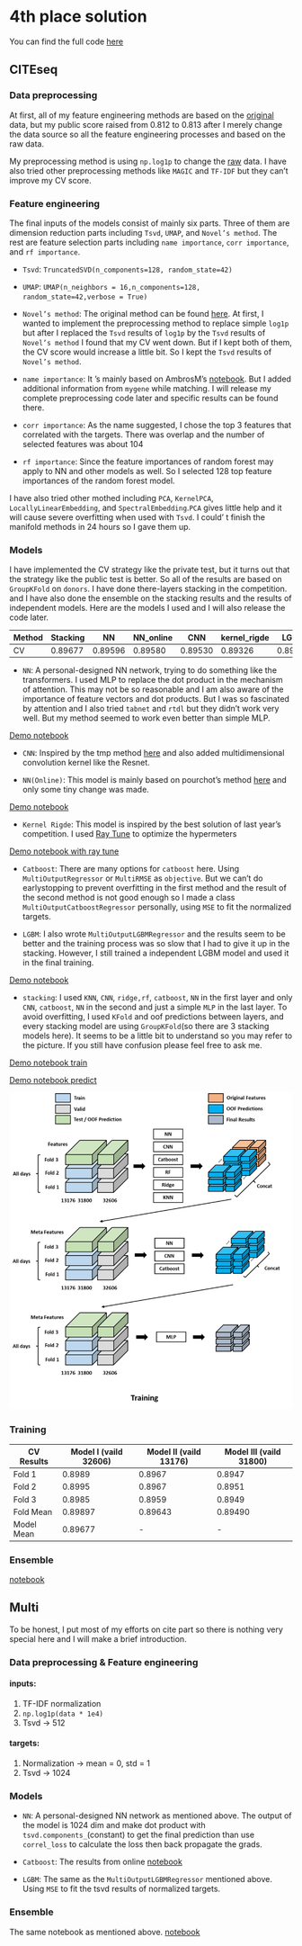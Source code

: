 
# 4th place solution

You can find the full code
[here](https://github.com/oliverwang15/4th-Place-Solution-for-Open-Problems-Multimodal-Single-Cell)

## CITEseq

### Data preprocessing

At first, all of my feature engineering methods are based on the
[original](https://www.kaggle.com/competitions/open-problems-multimodal/data)
data, but my public score raised from 0.812 to 0.813 after I merely
change the data source so all the feature engineering processes and
based on the raw data.

My preprocessing method is using `np.log1p` to change the
[raw](https://www.kaggle.com/competitions/open-problems-multimodal/discussion/359355)
data. I have also tried other preprocessing methods like `MAGIC` and
`TF-IDF` but they can’t improve my CV score.

### Feature engineering

The final inputs of the models consist of mainly six parts. Three of
them are dimension reduction parts including `Tsvd`, `UMAP`, and
`Novel’s method`. The rest are feature selection parts including
`name importance`, `corr importance`, and `rf importance`.

- `Tsvd`: `TruncatedSVD(n_components=128, random_state=42)`

- `UMAP`:
  `UMAP(n_neighbors = 16,n_components=128, random_state=42,verbose = True)`

- `Novel’s method`: The original method can be found
  [here](https://github.com/openproblems-bio/neurips2021_multimodal_topmethods/blob/dc7bd58dacbe804dcc7be047531d795b1b04741e/src/predict_modality/methods/novel/resources/helper_functions.py).
  At first, I wanted to implement the preprocessing method to replace
  simple `log1p` but after I replaced the `Tsvd` results of `log1p` by
  the `Tsvd` results of `Novel’s method` I found that my CV went down.
  But if I kept both of them, the CV score would increase a little bit.
  So I kept the `Tsvd` results of `Novel’s method`.

- `name importance`: It ’s mainly based on AmbrosM’s
  [notebook](https://www.kaggle.com/code/ambrosm/msci-eda-which-makes-sense/notebook#Name-matching).
  But I added additional information from `mygene` while matching. I
  will release my complete preprocessing code later and specific results
  can be found there.

- `corr importance`: As the name suggested, I chose the top 3 features
  that correlated with the targets. There was overlap and the number of
  selected features was about 104

- `rf importance`: Since the feature importances of random forest may
  apply to NN and other models as well. So I selected 128 top feature
  importances of the random forest model.

I have also tried other mothed including `PCA`, `KernelPCA`,
`LocallyLinearEmbedding`, and `SpectralEmbedding`.`PCA` gives little
help and it will cause severe overfitting when used with `Tsvd`. I
could’ t finish the manifold methods in 24 hours so I gave them up.

### Models

I have implemented the CV strategy like the private test, but it turns
out that the strategy like the public test is better. So all of the
results are based on `GroupKFold` on `donors`. I have done there-layers
stacking in the competition. and I have also done the ensemble on the
stacking results and the results of independent models. Here are the
models I used and I will also release the code later.

| Method | Stacking | NN      | NN_online | CNN     | kernel_rigde | LGBM    | Catboost |
|--------|----------|---------|-----------|---------|--------------|---------|----------|
| CV     | 0.89677  | 0.89596 | 0.89580   | 0.89530 | 0.89326      | 0.89270 | 0.89100  |

- `NN`: A personal-designed NN network, trying to do something like the
  transformers. I used MLP to replace the dot product in the mechanism
  of attention. This may not be so reasonable and I am also aware of the
  importance of feature vectors and dot products. But I was so
  fascinated by attention and I also tried `tabnet` and `rtdl` but they
  didn’t work very well. But my method seemed to work even better than
  simple MLP.

[Demo
notebook](https://www.kaggle.com/oliverwang15/4th-solution-cite-nn)

- `CNN`: Inspired by the tmp method
  [here](https://www.kaggle.com/competitions/lish-moa/discussion/202256)
  and also added multidimensional convolution kernel like the Resnet.

- `NN(Online)`: This model is mainly based on pourchot’s method
  [here](https://www.kaggle.com/code/pourchot/all-in-one-citeseq-multiome-with-keras)
  and only some tiny change was made.

[Demo
notebook](https://www.kaggle.com/code/oliverwang15/4th-solution-cite-online-nn)

- `Kernel Rigde`: This model is inspired by the best solution of last
  year’s competition. I used [Ray
  Tune](https://docs.ray.io/en/master/tune/index.html) to optimize the
  hypermeters

[Demo notebook with ray
tune](https://www.kaggle.com/code/oliverwang15/4th-solution-ray-tune-krr)

- `Catboost`: There are many options for `catboost` here. Using
  `MultiOutputRegressor` or `MultiRMSE` as `objective`. But we can’t do
  earlystopping to prevent overfitting in the first method and the
  result of the second method is not good enough so I made a class
  `MultiOutputCatboostRegressor` personally, using `MSE` to fit the
  normalized targets.

- `LGBM`: I also wrote `MultiOutputLGBMRegressor` and the results seem
  to be better and the training process was so slow that I had to give
  it up in the stacking. However, I still trained a independent LGBM
  model and used it in the final training.

[Demo
notebook](https://www.kaggle.com/code/oliverwang15/4th-solution-cite-multioutputlgbm)

- `stacking`: I used `KNN`, `CNN`, `ridge,rf`, `catboost`, `NN` in the
  first layer and only `CNN`, `catboost`, `NN` in the second and just a
  simple `MLP` in the last layer. To avoid overfitting, I used `KFold`
  and oof predictions between layers, and every stacking model are using
  `GroupKFold`(so there are 3 stacking models here). It seems to be a
  little bit to understand so you may refer to the picture. If you still
  have confusion please feel free to ask me.

[Demo notebook
train](https://www.kaggle.com/code/oliverwang15/4th-solution-cite-stacking-train)

[Demo notebook
predict](https://www.kaggle.com/code/oliverwang15/4th-solution-cite-stacking-predict)

![](images/inbox_2641164_2dedb86bf1f9498fb9da9232da1e579a_Stacking%20Training.png)

### Training

| CV Results | Model Ⅰ (vaild 32606) | Model Ⅱ (vaild 13176) | Model Ⅲ (vaild 31800) |
|------------|-----------------------|-----------------------|-----------------------|
| Fold 1     | 0.8989                | 0.8967                | 0.8947                |
| Fold 2     | 0.8995                | 0.8967                | 0.8951                |
| Fold 3     | 0.8985                | 0.8959                | 0.8949                |
| Fold Mean  | 0.89897               | 0.89643               | 0.89490               |
| Model Mean | 0.89677               | \-                    | \-                    |

### Ensemble

[notebook](https://www.kaggle.com/code/oliverwang15/4th-solution-ensemble/notebook)

## Multi

To be honest, I put most of my efforts on cite part so there is nothing
very special here and I will make a brief introduction.

### Data preprocessing & Feature engineering

#### inputs:

1.  TF-IDF normalization
2.  `np.log1p(data * 1e4)`
3.  Tsvd -\> 512

#### targets:

1.  Normalization -\> mean = 0, std = 1
2.  Tsvd -\> 1024

### Models

- `NN`: A personal-designed NN network as mentioned above. The output of
  the model is 1024 dim and make dot product with
  `tsvd.components_`(constant) to get the final prediction than use
  `correl_loss` to calculate the loss then back propagate the grads.

- `Catboost`: The results from online
  [notebook](https://www.kaggle.com/code/xiafire/lb-t15-msci-multiome-catboostregressor)

- `LGBM`: The same as the `MultiOutputLGBMRegressor` mentioned above.
  Using `MSE` to fit the tsvd results of normalized targets.

### Ensemble

The same notebook as mentioned above.
[notebook](https://www.kaggle.com/code/oliverwang15/4th-solution-ensemble/notebook)
